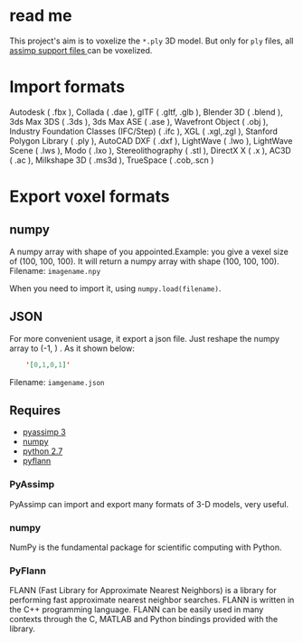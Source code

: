 # read me

This project's aim is to voxelize the `*.ply` 3D model.
But only for `ply` files, all [assimp support files ](
http://assimp.sourceforge.net/main_features_formats.html) can be voxelized.

# Import formats
Autodesk ( .fbx ), Collada ( .dae ), glTF ( .gltf, .glb ), Blender 3D ( .blend ),
 3ds Max 3DS ( .3ds ), 3ds Max ASE ( .ase ), Wavefront Object ( .obj ),
Industry Foundation Classes (IFC/Step) ( .ifc ), XGL ( .xgl,.zgl ),
Stanford Polygon Library ( .ply ), AutoCAD DXF ( .dxf ), LightWave ( .lwo ),
LightWave Scene ( .lws ), Modo ( .lxo ), Stereolithography ( .stl ),
DirectX X ( .x ), AC3D ( .ac ), Milkshape 3D ( .ms3d ), TrueSpace ( .cob,.scn )

# Export voxel formats
## numpy
A numpy array with shape of you appointed.Example: you give a vexel size of (100, 100, 100).
It will return a numpy array with shape (100, 100, 100).
Filename: `imagename.npy`

When you need to import it, using `numpy.load(filename)`.

## JSON
For more convenient usage, it export a json file. Just reshape the numpy array to
(-1, ) . As it shown below:

```JSON
    '[0,1,0,1]'
```
Filename: `iamgename.json`

## Requires

- [pyassimp 3](https://github.com/assimp/assimp/blob/master/port/PyAssimp/README.md)
- [numpy](http://www.numpy.org/)
- [python 2.7](https://www.python.org/downloads/)
- [pyflann](https://github.com/primetang/pyflann)

### PyAssimp
PyAssimp can import and export many formats of 3-D models, very useful.

### numpy
NumPy is the fundamental package for scientific computing with Python.

### PyFlann
FLANN (Fast Library for Approximate Nearest Neighbors) is a library for
performing fast approximate nearest neighbor searches. FLANN is written in
the C++ programming language. FLANN can be easily used in many contexts
through the C, MATLAB and Python bindings provided with the library.

